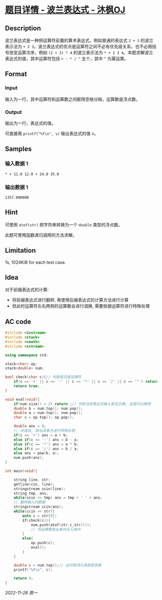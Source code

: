 # [题目详情 - 波兰表达式 - 沐枫OJ](https://www.mfstem.org/p/635?tid=618e1a85f95440248cba192a)

## Description

波兰表达式是一种把运算符前置的算术表达式，例如普通的表达式 `2 + 3` 的波兰表示法为 `+ 2 3`。波兰表达式的优点是运算符之间不必有优先级关系，也不必用括号改变运算次序，例如 `(2 + 3) * 4` 的波兰表示法为 `* + 2 3 4`。本题求解波兰表达式的值，其中运算符包括 `+ - * / ^` 五个，其中 `^` 为幂运算。

## Format

### Input

输入为一行，其中运算符和运算数之间都用空格分隔，运算数是浮点数。

### Output

输出为一行，表达式的值。

可直接用 `printf("%f\n", v)` 输出表达式的值 $v$。

## Samples

### 输入数据 1

```input1
* + 11.0 12.0 + 24.0 35.0
```

### 输出数据 1

```output1
1357.000000
```

## Hint

可使用 `atof(str)` 把字符串转换为一个 `double` 类型的浮点数。

此题可使用函数递归调用的方法求解。

## Limitation

1s, 1024KiB for each test case.

## Idea

对于前缀表达式的计算:

- 将前缀表达式进行翻转, 再使用后缀表达式的计算方法进行计算
- 但此时运算符左右两侧的运算数会进行调换, 需要依据运算符进行特殊处理

## AC code

```cpp
#include <iostream>
#include <stack>
#include <cmath>
#include <sstream>

using namespace std;

stack<char> op;
stack<double> num;

bool check(char c){// 判断是否是运算符
    if(c == '+' || c == '-' || c == '*' || c == '/' || c == '^') return false;
    return true;
}

void eval(void){
    if(num.size() < 2) return ;// 判断当前表达式输入是否正确, 此题可以删除
    double b = num.top(); num.pop();
    double a = num.top(); num.pop();
    char c = op.top(); op.pop();

    double ans = 0;
    // 对减法, 除法及乘方进行特殊处理
    if(c == '+') ans = a + b;
    else if(c == '-') ans = b - a;
    else if(c == '*') ans = a * b;
    else if(c == '/') ans = b / a;
    else ans = pow(b, a);
    num.push(ans);
}

int main(void){

    string line, str;
    getline(cin, line);
    stringstream ssin(line);
    string tmp, ans;
    while(ssin >> tmp) ans = tmp + ' ' + ans;
    // 翻转输入的数据
    stringstream ccin(ans);
    while(ccin >> str){
        auto c = str[0];
        if(check(c)){
            num.push(atof(str.c_str()));
            // 将运算数抠出来并压入栈内
        }
        else{
            op.push(c);
            eval();
        }
    }

    double c = num.top();// 此时栈顶元素就是答案
    printf("%f\n", c);

    return 0;
}
```


*2022-11-28 周一*